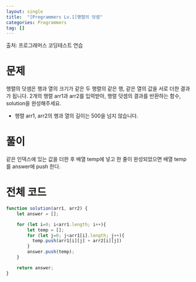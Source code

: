 ```yaml
---
layout: single
title:  "[Programmers Lv.1]행렬의 덧셈"
categories: Programmers
tag: []
---
```

출처: 프로그래머스 코딩테스트 연습

# 문제
행렬의 덧셈은 행과 열의 크기가 같은 두 행렬의 같은 행, 같은 열의 값을 서로 더한 결과가 됩니다. 2개의 행렬 arr1과 arr2를 입력받아, 행렬 덧셈의 결과를 반환하는 함수, solution을 완성해주세요.

- 행렬 arr1, arr2의 행과 열의 길이는 500을 넘지 않습니다.

# 풀이
같은 인덱스에 있는 값을 더한 후 배열 temp에 넣고 한 줄이 완성되었으면 배열 temp를 answer에 push 한다. 

# 전체 코드
```javascript
function solution(arr1, arr2) {
    let answer = [];

    for (let i=0; i<arr1.length; i++){
        let temp = [];
        for (let j=0; j<arr1[i].length; j++){
          temp.push(arr1[i][j] + arr2[i][j])
        }
        answer.push(temp);    
    }

    return answer;
}
```


